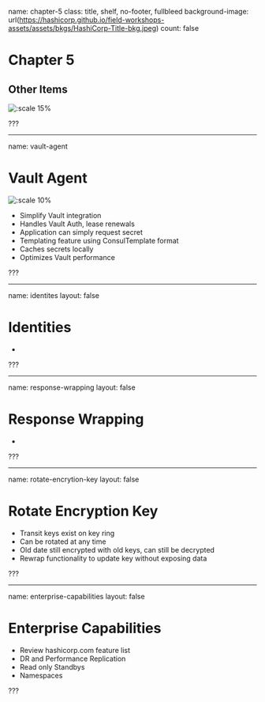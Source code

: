 name: chapter-5
class: title, shelf, no-footer, fullbleed
background-image: url(https://hashicorp.github.io/field-workshops-assets/assets/bkgs/HashiCorp-Title-bkg.jpeg)
count: false

# Chapter 5
## Other Items

![:scale 15%](https://hashicorp.github.io/field-workshops-assets/assets/logos/logo_vault.png)

???

---
name: vault-agent
# Vault Agent
![:scale 10%](https://hashicorp.github.io/field-workshops-assets/assets/logos/logo_vault.png)

  * Simplify Vault integration
  * Handles Vault Auth, lease renewals
  * Application can simply request secret
  * Templating feature using ConsulTemplate format
  * Caches secrets locally
  * Optimizes Vault performance

???

---
name: identites
layout: false
# Identities
  * 

???

---
name: response-wrapping
layout: false
# Response Wrapping
  * 

???

---
name: rotate-encrytion-key
layout: false
# Rotate Encryption Key
  * Transit keys exist on key ring
  * Can be rotated at any time
  * Old date still encrypted with old keys, can still be decrypted
  * Rewrap functionality to update key without exposing data

???

---
name: enterprise-capabilities
layout: false
# Enterprise Capabilities
  * Review hashicorp.com feature list
  * DR and Performance Replication
  * Read only Standbys
  * Namespaces

???
